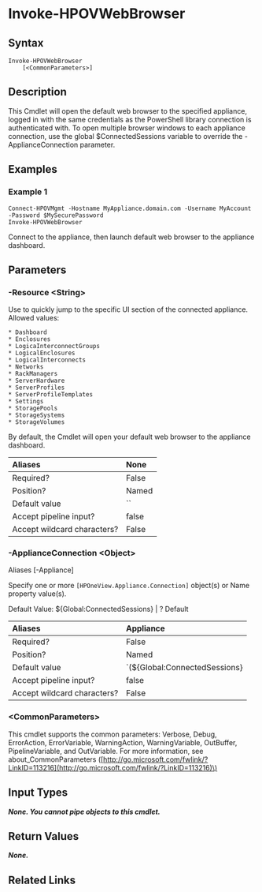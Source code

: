 ﻿---
description: Start default web browser opened to appliance dashboard.
---

# Invoke-HPOVWebBrowser

## Syntax

```text
Invoke-HPOVWebBrowser
    [<CommonParameters>]
```

## Description

This Cmdlet will open the default web browser to the specified appliance, logged in with the same credentials as the PowerShell library connection is authenticated with.  To open multiple browser windows to each appliance connection, use the global $ConnectedSessions variable to override the -ApplianceConnection parameter. 

## Examples

###  Example 1 

```text
Connect-HPOVMgmt -Hostname MyAppliance.domain.com -Username MyAccount -Password $MySecurePassword
Invoke-HPOVWebBrowser
```

Connect to the appliance, then launch default web browser to the appliance dashboard.

## Parameters

### -Resource &lt;String&gt;

Use to quickly jump to the specific UI section of the connected appliance.  Allowed values:

	* Dashboard
	* Enclosures
	* LogicaInterconnectGroups
	* LogicalEnclosures
	* LogicalInterconnects
	* Networks
	* RackManagers
	* ServerHardware
	* ServerProfiles
	* ServerProfileTemplates
	* Settings
	* StoragePools
	* StorageSystems
	* StorageVolumes

By default, the Cmdlet will open your default web browser to the appliance dashboard.

| Aliases | None |
| :--- | :--- |
| Required? | False |
| Position? | Named |
| Default value | `` |
| Accept pipeline input? | false |
| Accept wildcard characters? | False |

### -ApplianceConnection &lt;Object&gt;

Aliases [-Appliance]

Specify one or more `[HPOneView.Appliance.Connection]` object(s) or Name property value(s).

Default Value: ${Global:ConnectedSessions} | ? Default

| Aliases | Appliance |
| :--- | :--- |
| Required? | False |
| Position? | Named |
| Default value | `(${Global:ConnectedSessions} | ? Default)` |
| Accept pipeline input? | false |
| Accept wildcard characters? | False |

### &lt;CommonParameters&gt;

This cmdlet supports the common parameters: Verbose, Debug, ErrorAction, ErrorVariable, WarningAction, WarningVariable, OutBuffer, PipelineVariable, and OutVariable. For more information, see about\_CommonParameters \([http://go.microsoft.com/fwlink/?LinkID=113216](http://go.microsoft.com/fwlink/?LinkID=113216)\)

## Input Types

_**None.  You cannot pipe objects to this cmdlet.**_

## Return Values

_**None.**_



## Related Links

